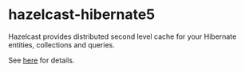 # hazelcast-hibernate5

Hazelcast provides distributed second level cache for your Hibernate entities, collections and queries.

See [here](https://github.com/hazelcast/hazelcast-hibernate/blob/master/README.md) for details.

